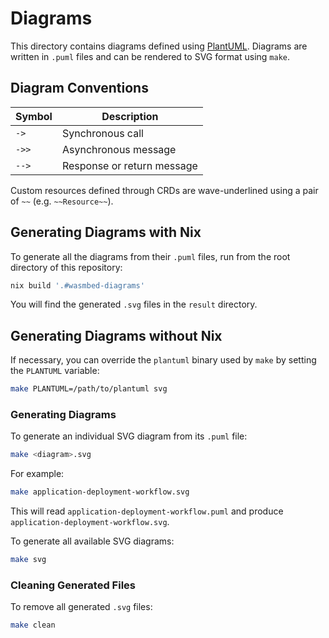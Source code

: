 # Diagrams

This directory contains diagrams defined using [PlantUML](https://plantuml.com/).
Diagrams are written in `.puml` files and can be rendered to SVG format using `make`.

## Diagram Conventions

| Symbol | Description                |
|--------|----------------------------|
| `->`   | Synchronous call           |
| `->>`  | Asynchronous message       |
| `-->`  | Response or return message |

Custom resources defined through CRDs are wave-underlined using a pair of `~~`
(e.g. `~~Resource~~`).

## Generating Diagrams with Nix

To generate all the diagrams from their `.puml` files, run from the root
directory of this repository:

```sh
nix build '.#wasmbed-diagrams'
```

You will find the generated `.svg` files in the `result` directory.

## Generating Diagrams without Nix

If necessary, you can override the `plantuml` binary used by `make` by setting
the `PLANTUML` variable:

```sh
make PLANTUML=/path/to/plantuml svg
```

### Generating Diagrams

To generate an individual SVG diagram from its `.puml` file:

```sh
make <diagram>.svg
```

For example:

```sh
make application-deployment-workflow.svg
```

This will read `application-deployment-workflow.puml` and produce
`application-deployment-workflow.svg`.

To generate all available SVG diagrams:

```sh
make svg
```

### Cleaning Generated Files

To remove all generated `.svg` files:

```sh
make clean
```
